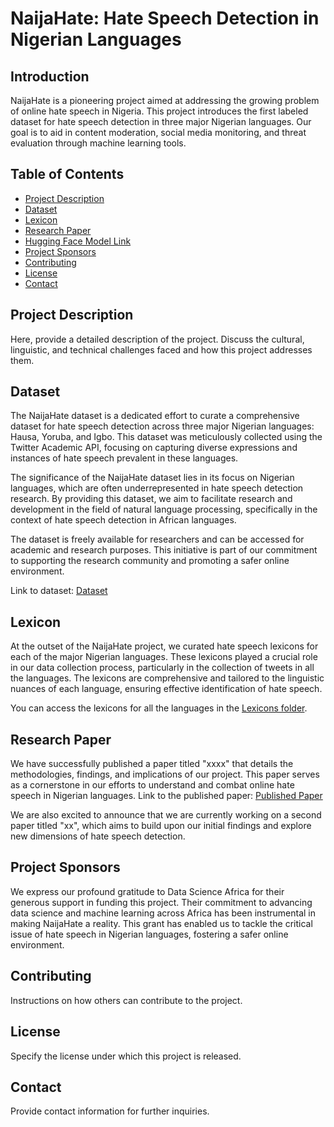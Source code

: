 # NaijaHate: Hate Speech Detection in Nigerian Languages

## Introduction
NaijaHate is a pioneering project aimed at addressing the growing problem of online hate speech in Nigeria. This project introduces the first labeled dataset for hate speech detection in three major Nigerian languages. Our goal is to aid in content moderation, social media monitoring, and threat evaluation through machine learning tools.

## Table of Contents
- [Project Description](#project-description)
- [Dataset](#dataset)
- [Lexicon](#lexicon)
- [Research Paper](#research-paper)
- [Hugging Face Model Link](#hugging-face-model-link)
- [Project Sponsors](#project-sponsors)
- [Contributing](#contributing)
- [License](#license)
- [Contact](#contact)

## Project Description
Here, provide a detailed description of the project. Discuss the cultural, linguistic, and technical challenges faced and how this project addresses them.

## Dataset

The NaijaHate dataset is a dedicated effort to curate a comprehensive dataset for hate speech detection across three major Nigerian languages: Hausa, Yoruba, and Igbo. This dataset was meticulously collected using the Twitter Academic API, focusing on capturing diverse expressions and instances of hate speech prevalent in these languages.

The significance of the NaijaHate dataset lies in its focus on Nigerian languages, which are often underrepresented in hate speech detection research. By providing this dataset, we aim to facilitate research and development in the field of natural language processing, specifically in the context of hate speech detection in African languages.

The dataset is freely available for researchers and can be accessed for academic and research purposes. This initiative is part of our commitment to supporting the research community and promoting a safer online environment.


Link to dataset: [Dataset](<dataset-link>)


## Lexicon
At the outset of the NaijaHate project, we curated hate speech lexicons for each of the major Nigerian languages. These lexicons played a crucial role in our data collection process, particularly in the collection of tweets in all the languages. The lexicons are comprehensive and tailored to the linguistic nuances of each language, ensuring effective identification of hate speech.

You can access the lexicons for all the languages in the [Lexicons folder](https://github.com/smaliyu/NaijaHate/blob/main/Data%20Sampling%20strategy_.pdf).

  
## Research Paper

We have successfully published a paper titled "xxxx" that details the methodologies, findings, and implications of our project. This paper serves as a cornerstone in our efforts to understand and combat online hate speech in Nigerian languages. Link to the published paper: [Published Paper](<link-to-published-paper>)


We are also excited to announce that we are currently working on a second paper titled "xx", which aims to build upon our initial findings and explore new dimensions of hate speech detection.


## Project Sponsors
We express our profound gratitude to Data Science Africa for their generous support in funding this project. Their commitment to advancing data science and machine learning across Africa has been instrumental in making NaijaHate a reality. This grant has enabled us to tackle the critical issue of hate speech in Nigerian languages, fostering a safer online environment.

## Contributing
Instructions on how others can contribute to the project.

## License
Specify the license under which this project is released.

## Contact
Provide contact information for further inquiries.
